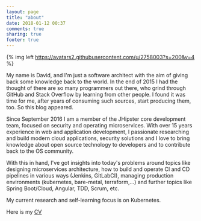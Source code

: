 ```yaml
---
layout: page
title: "about"
date: 2018-01-12 00:37
comments: true
sharing: true
footer: true
---
```



{% img left https://avatars2.githubusercontent.com/u/2758003?s=200&v=4 %}

My name is David, and I'm just a software architect with the aim of giving back some knowledge back to the world. In the end of 2015 I had the thought of there are so many programmers out there, who grind through GitHub and Stack Overflow by learning from other people. I found it was time for me, after years of consuming such sources, start producing them, too. So this blog appeared.

Since September 2016 I am a member of the JHipster core development team, focused on security and operating microservices. With over 15 years experience in web and application development, I passionate researching and build modern cloud applications, security solutions and I love to bring knowledge about open source technology to developers and to contribute back to the OS community.

With this in hand, I've got insights into today's problems around topics like designing microservices architecture, how to build and operate CI and CD pipelines in various ways (Jenkins, GitLabCI), managing production environments (kubernetes, bare-metal, terraform,...) and further topics like Spring Boot/Cloud, Angular, TDD, Scrum, etc.

My current research and self-learning focus is on Kubernetes.

Here is my [CV](/assets/david-steiman-cv2.pdf)
